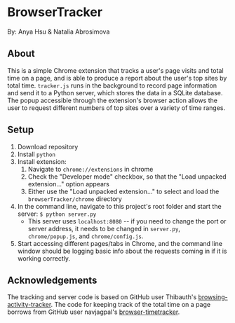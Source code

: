 # BrowserTracker
By: Anya Hsu & Natalia Abrosimova
## About
This is a simple Chrome extension that tracks a user's page visits and total time on a page, and is able to produce a report about the user's top sites by total time. `tracker.js` runs in the background to record page information and send it to a Python server, which stores the data in a SQLite database. The popup accessible through the extension's browser action allows the user to request different numbers of top sites over a variety of time ranges.

## Setup
1. Download repository
2. Install `python`
3. Install extension:
    1. Navigate to `chrome://extensions` in chrome
    2. Check the "Developer mode" checkbox, so that the "Load unpacked extension..." option appears
    3. Either use the "Load unpacked extension..." to select and load the `browserTracker/chrome` directory
4. In the command line, navigate to this project's root folder and start the server: `$ python server.py`
    - This server uses `localhost:8080` -- if you need to change the port or server address, it needs to be changed in `server.py`, `chrome/popup.js`, and `chrome/config.js`.
5. Start accessing different pages/tabs in Chrome, and the command line window should be logging basic info about the requests coming in if it is working correctly.

## Acknowledgements
The tracking and server code is based on GitHub user Thibauth's [browsing-activity-tracker](https://github.com/Thibauth/browsing-activity-tracker). The code for keeping track of the total time on a page borrows from GitHub user navjagpal's [browser-timetracker](https://github.com/navjagpal/browser-timetracker).
